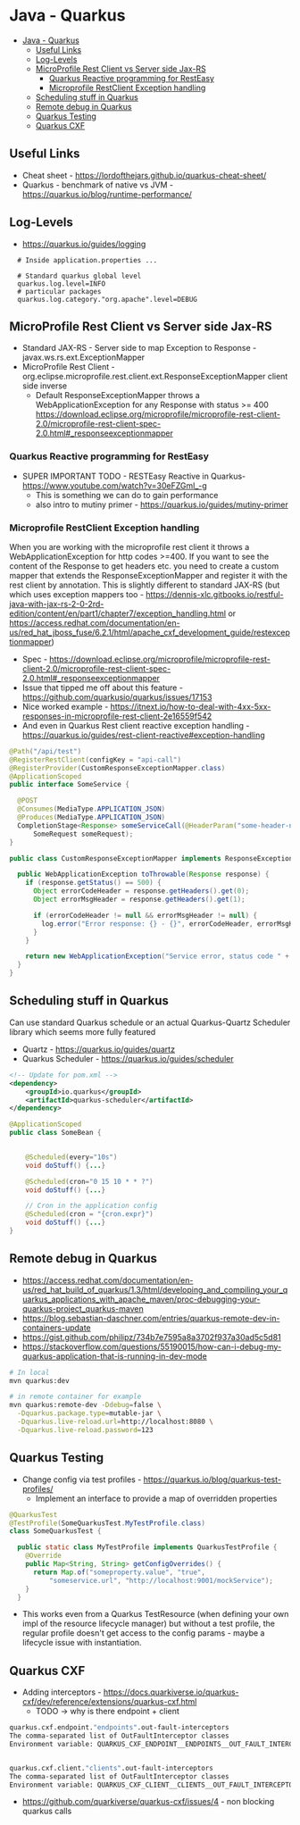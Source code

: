 # Java - Quarkus

- [Java - Quarkus](#java---quarkus)
  - [Useful Links](#useful-links)
  - [Log-Levels](#log-levels)
  - [MicroProfile Rest Client vs Server side Jax-RS](#microprofile-rest-client-vs-server-side-jax-rs)
    - [Quarkus Reactive programming for RestEasy](#quarkus-reactive-programming-for-resteasy)
    - [Microprofile RestClient Exception handling](#microprofile-restclient-exception-handling)
  - [Scheduling stuff in Quarkus](#scheduling-stuff-in-quarkus)
  - [Remote debug in Quarkus](#remote-debug-in-quarkus)
  - [Quarkus Testing](#quarkus-testing)
  - [Quarkus CXF](#quarkus-cxf)

## Useful Links

- Cheat sheet - <https://lordofthejars.github.io/quarkus-cheat-sheet/>
- Quarkus - benchmark of native vs JVM - <https://quarkus.io/blog/runtime-performance/>

## Log-Levels

- <https://quarkus.io/guides/logging>

```properties
  # Inside application.properties ...

  # Standard quarkus global level
  quarkus.log.level=INFO
  # particular packages
  quarkus.log.category."org.apache".level=DEBUG
```

## MicroProfile Rest Client vs Server side Jax-RS

- Standard JAX-RS - Server side to map Exception to Response - javax.ws.rs.ext.ExceptionMapper
- MicroProfile Rest Client - org.eclipse.microprofile.rest.client.ext.ResponseExceptionMapper client side inverse
  - Default ResponseExceptionMapper throws a WebApplicationException for any Response with status >= 400 <https://download.eclipse.org/microprofile/microprofile-rest-client-2.0/microprofile-rest-client-spec-2.0.html#_responseexceptionmapper>

### Quarkus Reactive programming for RestEasy

- SUPER IMPORTANT TODO - RESTEasy Reactive in Quarkus- <https://www.youtube.com/watch?v=30eFZGml_-g>
  - This is something we can do to gain performance
  - also intro to mutiny primer - <https://quarkus.io/guides/mutiny-primer>

### Microprofile RestClient Exception handling

When you are working with the microprofile rest client it throws a WebApplicationException for http codes >=400.
If you want to see the content of the Response to get headers etc. you need to create a custom mapper that extends the ResponseExceptionMapper and register it with the rest client by annotation.
This is slightly different to standard JAX-RS (but which uses exception mappers too - <https://dennis-xlc.gitbooks.io/restful-java-with-jax-rs-2-0-2rd-edition/content/en/part1/chapter7/exception_handling.html> or <https://access.redhat.com/documentation/en-us/red_hat_jboss_fuse/6.2.1/html/apache_cxf_development_guide/restexceptionmapper>)

- Spec - <https://download.eclipse.org/microprofile/microprofile-rest-client-2.0/microprofile-rest-client-spec-2.0.html#_responseexceptionmapper>
- Issue that tipped me off about this feature - <https://github.com/quarkusio/quarkus/issues/17153>
- Nice worked example - <https://itnext.io/how-to-deal-with-4xx-5xx-responses-in-microprofile-rest-client-2e16559f542>
- And even in Quarkus Rest client reactive exception handling - <https://quarkus.io/guides/rest-client-reactive#exception-handling>

```java
@Path("/api/test")
@RegisterRestClient(configKey = "api-call")
@RegisterProvider(CustomResponseExceptionMapper.class)
@ApplicationScoped
public interface SomeService {

  @POST
  @Consumes(MediaType.APPLICATION_JSON)
  @Produces(MediaType.APPLICATION_JSON)
  CompletionStage<Response> someServiceCall(@HeaderParam("some-header-name") String someHeader,
      SomeRequest someRequest);
}
```

```java
public class CustomResponseExceptionMapper implements ResponseExceptionMapper<WebApplicationException> {

  public WebApplicationException toThrowable(Response response) {
    if (response.getStatus() == 500) {
      Object errorCodeHeader = response.getHeaders().get(0);
      Object errorMsgHeader = response.getHeaders().get(1);

      if (errorCodeHeader != null && errorMsgHeader != null) {
        log.error("Error response: {} - {}", errorCodeHeader, errorMsgHeader);
      }
    }

    return new WebApplicationException("Service error, status code " + response.getStatus(), response);
  }
}

```

## Scheduling stuff in Quarkus

Can use standard Quarkus schedule or an actual Quarkus-Quartz Scheduler library which seems more fully featured

- Quartz - <https://quarkus.io/guides/quartz>
- Quarkus Scheduler - <https://quarkus.io/guides/scheduler>

```xml
<!-- Update for pom.xml -->
<dependency>
    <groupId>io.quarkus</groupId>
    <artifactId>quarkus-scheduler</artifactId>
</dependency>
```

```java
@ApplicationScoped              
public class SomeBean {

    
    @Scheduled(every="10s")     
    void doStuff() {...}

    @Scheduled(cron="0 15 10 * * ?") 
    void doStuff() {...}

    // Cron in the application config
    @Scheduled(cron = "{cron.expr}") 
    void doStuff() {...}
}
```

## Remote debug in Quarkus

- <https://access.redhat.com/documentation/en-us/red_hat_build_of_quarkus/1.3/html/developing_and_compiling_your_quarkus_applications_with_apache_maven/proc-debugging-your-quarkus-project_quarkus-maven>
- <https://blog.sebastian-daschner.com/entries/quarkus-remote-dev-in-containers-update>
- <https://gist.github.com/philipz/734b7e7595a8a3702f937a30ad5c5d81>
- <https://stackoverflow.com/questions/55190015/how-can-i-debug-my-quarkus-application-that-is-running-in-dev-mode>

```bash
# In local 
mvn quarkus:dev

# in remote container for example
mvn quarkus:remote-dev -Ddebug=false \
  -Dquarkus.package.type=mutable-jar \
  -Dquarkus.live-reload.url=http://localhost:8080 \
  -Dquarkus.live-reload.password=123

```

## Quarkus Testing

- Change config via test profiles - <https://quarkus.io/blog/quarkus-test-profiles/>
  - Implement an interface to provide a map of overridden properties

```java
@QuarkusTest
@TestProfile(SomeQuarkusTest.MyTestProfile.class)
class SomeQuarkusTest {

  public static class MyTestProfile implements QuarkusTestProfile {
    @Override
    public Map<String, String> getConfigOverrides() {
      return Map.of("someproperty.value", "true",
          "someservice.url", "http://localhost:9001/mockService");
    }
  }
```

- This works even from a Quarkus TestResource (when defining your own impl of the resource lifecycle manager) but without a test profile, the regular profile doesn't get access to the config params - maybe a lifecycle issue with instantiation.


## Quarkus CXF

- Adding interceptors - <https://docs.quarkiverse.io/quarkus-cxf/dev/reference/extensions/quarkus-cxf.html>
  - TODO -> why is there endpoint + client

```bash
quarkus.cxf.endpoint."endpoints".out-fault-interceptors
The comma-separated list of OutFaultInterceptor classes
Environment variable: QUARKUS_CXF_ENDPOINT__ENDPOINTS__OUT_FAULT_INTERCEPTORS


quarkus.cxf.client."clients".out-fault-interceptors
The comma-separated list of OutFaultInterceptor classes
Environment variable: QUARKUS_CXF_CLIENT__CLIENTS__OUT_FAULT_INTERCEPTORS

```

- https://github.com/quarkiverse/quarkus-cxf/issues/4 - non blocking quarkus calls